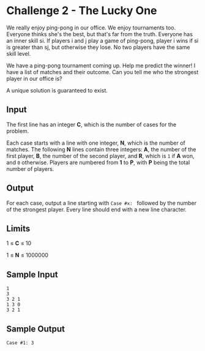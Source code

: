 # Challenge 2 - The Lucky One

We really enjoy ping-pong in our office. We enjoy tournaments too. Everyone thinks she's the best, but that's far from the truth. Everyone has an inner skill si. If players i and j play a game of ping-pong, player i wins if si is greater than sj, but otherwise they lose. No two players have the same skill level.

We have a ping-pong tournament coming up. Help me predict the winner! I have a list of matches and their outcome. Can you tell me who the strongest player in our office is?

A unique solution is guaranteed to exist.

## Input

The first line has an integer **C**, which is the number of cases for the problem.

Each case starts with a line with one integer, **N**, which is the number of matches. The following **N** lines contain three integers: **A**, the number of the first player, **B**, the number of the second player, and **R**, which is `1` if **A** won, and `0` otherwise. Players are numbered from **1** to **P**, with **P** being the total number of players.

## Output

For each case, output a line starting with `Case #x: ` followed by the number of the strongest player. Every line should end with a new line character.

## Limits

1 ≤ **C** ≤ 10

1 ≤ **N** ≤ 1000000

## Sample Input

```
1
3
3 2 1
1 3 0
3 2 1
```

## Sample Output

```
Case #1: 3
```
